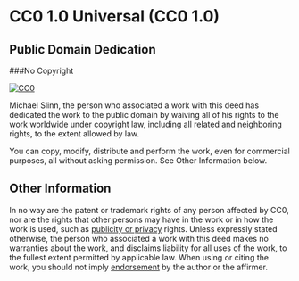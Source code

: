 #  CC0 1.0 Universal (CC0 1.0)
## Public Domain Dedication
###No Copyright

<a rel="license" href="http://creativecommons.org/publicdomain/zero/1.0/">
  <img src="http://i.creativecommons.org/p/zero/1.0/88x31.png" style="border-style: none;" alt="CC0" />
</a>

Michael Slinn, the person who associated a work with this deed has dedicated the work to the public domain by waiving all of his rights to the work worldwide under copyright law, including all related and neighboring rights, to the extent allowed by law.

You can copy, modify, distribute and perform the work, even for commercial purposes, all without asking permission. See Other Information below.

## Other Information
In no way are the patent or trademark rights of any person affected by CC0, nor are the rights that other persons may have in the work or in how the work is used, such as [publicity or privacy](http://wiki.creativecommons.org/Frequently_Asked_Questions#When_are_publicity_rights_relevant.3F) rights.
Unless expressly stated otherwise, the person who associated a work with this deed makes no warranties about the work, and disclaims liability for all uses of the work, to the fullest extent permitted by applicable law.
When using or citing the work, you should not imply [endorsement](https://creativecommons.org/publicdomain/zero/1.0/) by the author or the affirmer.
